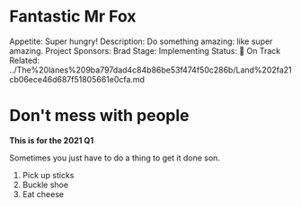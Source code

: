 # Fantastic Mr Fox

Appetite: Super hungry!
Description: Do something amazing: like super amazing.
Project Sponsors: Brad
Stage: Implementing
Status: 💚 On Track
Related: ../The%20lanes%209ba797dad4c84b86be53f474f50c286b/Land%202fa21cb06ece46d687f51805661e0cfa.md

# Don't mess with people

**This is for the 2021 Q1**

Sometimes you just have to do a thing to get it done son.

1. Pick up sticks
2. Buckle shoe
3. Eat cheese